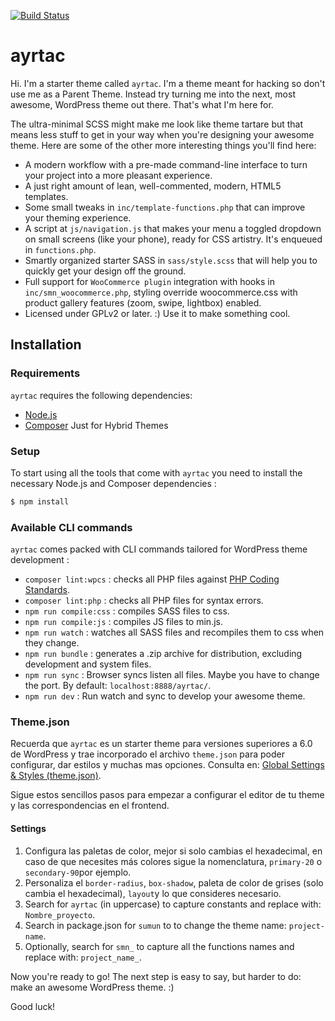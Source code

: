 [![Build Status](https://travis-ci.org/Automattic/_s.svg?branch=master)](https://travis-ci.org/Automattic/_s)

ayrtac
===

Hi. I'm a starter theme called `ayrtac`. I'm a theme meant for hacking so don't use me as a Parent Theme. Instead try turning me into the next, most awesome, WordPress theme out there. That's what I'm here for.

The ultra-minimal SCSS might make me look like theme tartare but that means less stuff to get in your way when you're designing your awesome theme. Here are some of the other more interesting things you'll find here:

* A modern workflow with a pre-made command-line interface to turn your project into a more pleasant experience.
* A just right amount of lean, well-commented, modern, HTML5 templates.
* Some small tweaks in `inc/template-functions.php` that can improve your theming experience.
* A script at `js/navigation.js` that makes your menu a toggled dropdown on small screens (like your phone), ready for CSS artistry. It's enqueued in `functions.php`.
* Smartly organized starter SASS in `sass/style.scss` that will help you to quickly get your design off the ground.
* Full support for `WooCommerce plugin` integration with hooks in `inc/smn_woocommerce.php`, styling override woocommerce.css with product gallery features (zoom, swipe, lightbox) enabled.
* Licensed under GPLv2 or later. :) Use it to make something cool.

Installation
---------------

### Requirements

`ayrtac` requires the following dependencies:

- [Node.js](https://nodejs.org/)
- [Composer](https://getcomposer.org/) Just for Hybrid Themes


### Setup

To start using all the tools that come with `ayrtac`  you need to install the necessary Node.js and Composer dependencies :

```sh
$ npm install
```

### Available CLI commands

`ayrtac` comes packed with CLI commands tailored for WordPress theme development :

- `composer lint:wpcs` : checks all PHP files against [PHP Coding Standards](https://developer.wordpress.org/coding-standards/wordpress-coding-standards/php/).
- `composer lint:php` : checks all PHP files for syntax errors.
- `npm run compile:css` : compiles SASS files to css.
- `npm run compile:js` : compiles JS files to min.js.
- `npm run watch` : watches all SASS files and recompiles them to css when they change.
- `npm run bundle` : generates a .zip archive for distribution, excluding development and system files.
- `npm run sync` : Browser syncs listen all files. Maybe you have to change the port. By default: `localhost:8888/ayrtac/`.
- `npm run dev` : Run watch and sync to develop your awesome theme.


### Theme.json

Recuerda que `ayrtac` es un starter theme para versiones superiores a 6.0 de WordPress y trae incorporado el archivo `theme.json` para poder configurar, dar estilos y muchas mas opciones. Consulta en: [Global Settings & Styles (theme.json)](https://developer.wordpress.org/block-editor/how-to-guides/themes/global-settings-and-styles/).

Sigue estos sencillos pasos para empezar a configurar el editor de tu theme y las correspondencias en el frontend.

#### Settings

1. Configura las paletas de color, mejor si solo cambias el hexadecimal, en caso de que necesites más colores sigue la nomenclatura, `primary-20` o `secondary-90`por ejemplo.
2. Personaliza el `border-radius`, `box-shadow`, paleta de color de grises (solo cambia el hexadecimal), `layout`y lo que consideres necesario.
4. Search for `ayrtac` (in uppercase) to capture constants and replace with: `Nombre_proyecto`.
5. Search in package.json for `sumun` to to change the theme name: `project-name`.
6. Optionally, search for `smn_` to capture all the functions names and replace with: `project_name_`.


Now you're ready to go! The next step is easy to say, but harder to do: make an awesome WordPress theme. :)

Good luck!

